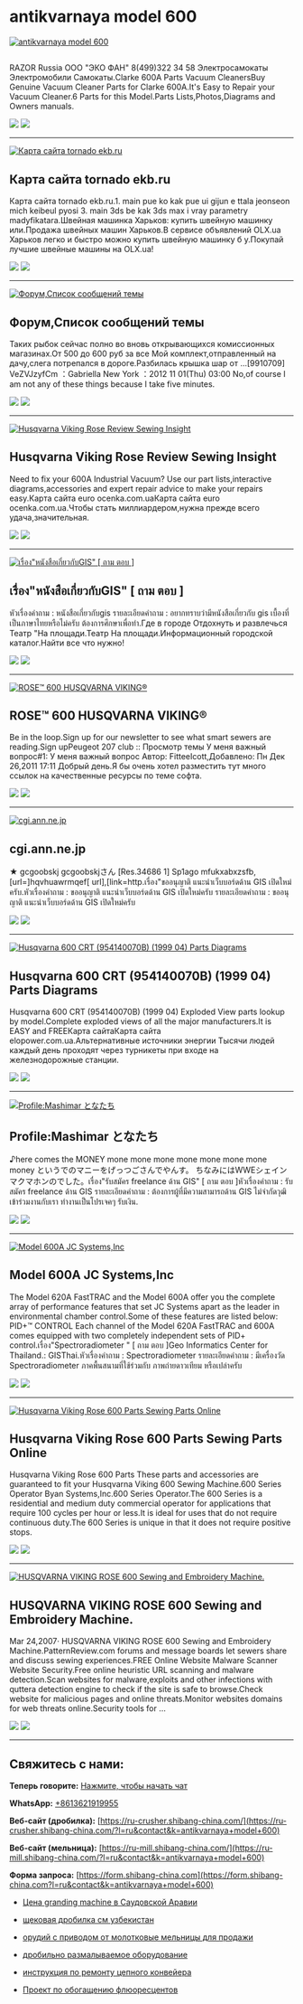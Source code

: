 # antikvarnaya model 600

<a href="https://swt.shibang-china.com/?l=ru&img&k=antikvarnaya+model+600" target="_blank">![antikvarnaya model 600](http://static.shibang-china.com/all-800x300/126.jpg)</a>

## 
RAZOR Russia ООО "ЭКО ФАН" 8(499)322 34 58 Электросамокаты Электромобили Самокаты.Clarke 600A Parts Vacuum CleanersBuy Genuine Vacuum Cleaner Parts for Clarke 600A.It's Easy to Repair your Vacuum Cleaner.6 Parts for this Model.Parts Lists,Photos,Diagrams and Owners manuals.


<a href="https://whatsapp.shibangsoft.com/WhatsApp.php" target="_blank" title="WhatsApp">![](http://static.shibang-china.com/icon/whatsapp.png)</a> <a href="https://swt.shibang-china.com/?l=ru&icon&k=antikvarnaya+model+600" target="_blank">![](http://static.shibang-china.com/icon/chat-ru.png)</a>

---

<a href="https://swt.shibang-china.com/?l=ru&img&k=antikvarnaya+model+600" target="_blank">![Карта сайта tornado ekb.ru](http://static.shibang-china.com/all-800x300/1444.jpg)</a>

## Карта сайта tornado ekb.ru
Карта сайта tornado ekb.ru.1. main pue ko kak pue ui gijun e ttala jeonseon mich keibeul pyosi 3. main 3ds be kak 3ds max i vray parametry madyfikatara.Швейная машинка Харьков: купить швейную машинку или.Продажа швейных машин Харьков.В сервисе объявлений OLX.ua Харьков легко и быстро можно купить швейную машинку б у.Покупай лучшие швейные машины на OLX.ua!


<a href="https://whatsapp.shibangsoft.com/WhatsApp.php" target="_blank" title="WhatsApp">![](http://static.shibang-china.com/icon/whatsapp.png)</a> <a href="https://swt.shibang-china.com/?l=ru&icon&k=antikvarnaya+model+600" target="_blank">![](http://static.shibang-china.com/icon/chat-ru.png)</a>

---

<a href="https://swt.shibang-china.com/?l=ru&img&k=antikvarnaya+model+600" target="_blank">![Форум,Список сообщений темы](http://static.shibang-china.com/all-800x300/299.jpg)</a>

## Форум,Список сообщений темы
Таких рыбок сейчас полно во вновь открывающихся комиссионных магазинах.От 500 до 600 руб за все Мой комплект,отправленный на дачу,слега потрепался в дороге.Разбилась крышка шар от …[9910709] VeZVJzyfCm ：Gabriella New York ：2012 11 01(Thu) 03:00 No,of course I am not any of these things because I take five minutes.


<a href="https://whatsapp.shibangsoft.com/WhatsApp.php" target="_blank" title="WhatsApp">![](http://static.shibang-china.com/icon/whatsapp.png)</a> <a href="https://swt.shibang-china.com/?l=ru&icon&k=antikvarnaya+model+600" target="_blank">![](http://static.shibang-china.com/icon/chat-ru.png)</a>

---

<a href="https://swt.shibang-china.com/?l=ru&img&k=antikvarnaya+model+600" target="_blank">![Husqvarna Viking Rose Review Sewing Insight](http://static.shibang-china.com/all-800x300/1067.jpg)</a>

## Husqvarna Viking Rose Review Sewing Insight
Need to fix your 600A Industrial Vacuum? Use our part lists,interactive diagrams,accessories and expert repair advice to make your repairs easy.Карта сайта euro ocenka.com.uaКарта сайта euro ocenka.com.ua.Чтобы стать миллиардером,нужна прежде всего удача,значительная.


<a href="https://whatsapp.shibangsoft.com/WhatsApp.php" target="_blank" title="WhatsApp">![](http://static.shibang-china.com/icon/whatsapp.png)</a> <a href="https://swt.shibang-china.com/?l=ru&icon&k=antikvarnaya+model+600" target="_blank">![](http://static.shibang-china.com/icon/chat-ru.png)</a>

---

<a href="https://swt.shibang-china.com/?l=ru&img&k=antikvarnaya+model+600" target="_blank">![เรื่อง"หนังสือเกี่ยวกับGIS" [ ถาม ตอบ ]](http://static.shibang-china.com/all-800x300/957.jpg)</a>

## เรื่อง"หนังสือเกี่ยวกับGIS" [ ถาม ตอบ ]
หัวเรื่องคำถาม : หนังสือเกี่ยวกับgis รายละเอียดคำถาม : อยากทราบว่ามีหนังสือเกี่ยวกับ gis เบื้องที่เป็นภาษาไทยหรือไม่ครับ ต้องการศึกษาเพื่อทำ.Где в городе Отдохнуть и развлечься Театр "На площади.Театр На площади.Информационный городской каталог.Найти все что нужно!


<a href="https://whatsapp.shibangsoft.com/WhatsApp.php" target="_blank" title="WhatsApp">![](http://static.shibang-china.com/icon/whatsapp.png)</a> <a href="https://swt.shibang-china.com/?l=ru&icon&k=antikvarnaya+model+600" target="_blank">![](http://static.shibang-china.com/icon/chat-ru.png)</a>

---

<a href="https://swt.shibang-china.com/?l=ru&img&k=antikvarnaya+model+600" target="_blank">![ROSE™ 600 HUSQVARNA VIKING®](http://static.shibang-china.com/all-800x300/897.jpg)</a>

## ROSE™ 600 HUSQVARNA VIKING®
Be in the loop.Sign up for our newsletter to see what smart sewers are reading.Sign upPeugeot 207 club :: Просмотр темы У меня важный вопрос#1: У меня важный вопрос Автор: FitteeIcott,Добавлено: Пн Дек 26,2011 17:11 Добрый день.Я бы очень хотел разместить тут много ссылок на качественные ресурсы по теме софта.


<a href="https://whatsapp.shibangsoft.com/WhatsApp.php" target="_blank" title="WhatsApp">![](http://static.shibang-china.com/icon/whatsapp.png)</a> <a href="https://swt.shibang-china.com/?l=ru&icon&k=antikvarnaya+model+600" target="_blank">![](http://static.shibang-china.com/icon/chat-ru.png)</a>

---

<a href="https://swt.shibang-china.com/?l=ru&img&k=antikvarnaya+model+600" target="_blank">![cgi.ann.ne.jp](http://static.shibang-china.com/all-800x300/299.jpg)</a>

## cgi.ann.ne.jp
★ gcgoobskj gcgoobskjさん [Res.34686 1] Sp1ago mfukxabxzsfb,[url=]hqvhuawrmqef[ url],[link=http.เรื่อง"ขออนุญาติ แนะนำเว็บบอร์ดด้าน GIS เปิดใหม่ครับ.หัวเรื่องคำถาม : ขออนุญาติ แนะนำเว็บบอร์ดด้าน GIS เปิดใหม่ครับ รายละเอียดคำถาม : ขออนุญาติ แนะนำเว็บบอร์ดด้าน GIS เปิดใหม่ครับ


<a href="https://whatsapp.shibangsoft.com/WhatsApp.php" target="_blank" title="WhatsApp">![](http://static.shibang-china.com/icon/whatsapp.png)</a> <a href="https://swt.shibang-china.com/?l=ru&icon&k=antikvarnaya+model+600" target="_blank">![](http://static.shibang-china.com/icon/chat-ru.png)</a>

---

<a href="https://swt.shibang-china.com/?l=ru&img&k=antikvarnaya+model+600" target="_blank">![Husqvarna 600 CRT (954140070B) (1999 04) Parts Diagrams](http://static.shibang-china.com/all-800x300/404.jpg)</a>

## Husqvarna 600 CRT (954140070B) (1999 04) Parts Diagrams
Husqvarna 600 CRT (954140070B) (1999 04) Exploded View parts lookup by model.Complete exploded views of all the major manufacturers.It is EASY and FREEКарта сайтаКарта сайта elopower.com.ua.Альтернативные источники энергии Тысячи людей каждый день проходят через турникеты при входе на железнодорожные станции.


<a href="https://whatsapp.shibangsoft.com/WhatsApp.php" target="_blank" title="WhatsApp">![](http://static.shibang-china.com/icon/whatsapp.png)</a> <a href="https://swt.shibang-china.com/?l=ru&icon&k=antikvarnaya+model+600" target="_blank">![](http://static.shibang-china.com/icon/chat-ru.png)</a>

---

<a href="https://swt.shibang-china.com/?l=ru&img&k=antikvarnaya+model+600" target="_blank">![Profile:Mashimar となたち](http://static.shibang-china.com/all-800x300/1021.jpg)</a>

## Profile:Mashimar となたち
♪here comes the MONEY mone mone mone mone mone mone mone money というでのマニーをげっつごさんでやんす。 ちなみにはWWEシェインマクマホンのでした。เรื่อง"รับสมัคร freelance ด้าน GIS" [ ถาม ตอบ ]หัวเรื่องคำถาม : รับสมัคร freelance ด้าน GIS รายละเอียดคำถาม : ต้องการผู้ที่มีความสามารถด้าน GIS ไม่จำกัดวุฒิ เข้าร่วมงานกับเรา ทำงานเป็นโปรเจคๆ รับเงิน.


<a href="https://whatsapp.shibangsoft.com/WhatsApp.php" target="_blank" title="WhatsApp">![](http://static.shibang-china.com/icon/whatsapp.png)</a> <a href="https://swt.shibang-china.com/?l=ru&icon&k=antikvarnaya+model+600" target="_blank">![](http://static.shibang-china.com/icon/chat-ru.png)</a>

---

<a href="https://swt.shibang-china.com/?l=ru&img&k=antikvarnaya+model+600" target="_blank">![Model 600A JC Systems,Inc](http://static.shibang-china.com/all-800x300/185.jpg)</a>

## Model 600A JC Systems,Inc
The Model 620A FastTRAC and the Model 600A offer you the complete array of performance features that set JC Systems apart as the leader in environmental chamber control.Some of these features are listed below: PID+™ CONTROL Each channel of the Model 620A FastTRAC and 600A comes equipped with two completely independent sets of PID+ control.เรื่อง"Spectroradiometer " [ ถาม ตอบ ]Geo Informatics Center for Thailand.: GISThai.หัวเรื่องคำถาม : Spectroradiometer รายละเอียดคำถาม : มีเครื่องวัด Spectroradiometer ภาคพื้นสนามที่ใช้ร่วมกับ ภาพถ่ายดาวเทียม หรือเปล่าครับ


<a href="https://whatsapp.shibangsoft.com/WhatsApp.php" target="_blank" title="WhatsApp">![](http://static.shibang-china.com/icon/whatsapp.png)</a> <a href="https://swt.shibang-china.com/?l=ru&icon&k=antikvarnaya+model+600" target="_blank">![](http://static.shibang-china.com/icon/chat-ru.png)</a>

---

<a href="https://swt.shibang-china.com/?l=ru&img&k=antikvarnaya+model+600" target="_blank">![Husqvarna Viking Rose 600 Parts Sewing Parts Online](http://static.shibang-china.com/all-800x300/997.jpg)</a>

## Husqvarna Viking Rose 600 Parts Sewing Parts Online
Husqvarna Viking Rose 600 Parts These parts and accessories are guaranteed to fit your Husqvarna Viking 600 Sewing Machine.600 Series Operator Byan Systems,Inc.600 Series Operator.The 600 Series is a residential and medium duty commercial operator for applications that require 100 cycles per hour or less.It is ideal for uses that do not require continuous duty.The 600 Series is unique in that it does not require positive stops.


<a href="https://whatsapp.shibangsoft.com/WhatsApp.php" target="_blank" title="WhatsApp">![](http://static.shibang-china.com/icon/whatsapp.png)</a> <a href="https://swt.shibang-china.com/?l=ru&icon&k=antikvarnaya+model+600" target="_blank">![](http://static.shibang-china.com/icon/chat-ru.png)</a>

---

<a href="https://swt.shibang-china.com/?l=ru&img&k=antikvarnaya+model+600" target="_blank">![HUSQVARNA VIKING ROSE 600 Sewing and Embroidery Machine.](http://static.shibang-china.com/all-800x300/538.jpg)</a>

## HUSQVARNA VIKING ROSE 600 Sewing and Embroidery Machine.
Mar 24,2007· HUSQVARNA VIKING ROSE 600 Sewing and Embroidery Machine.PatternReview.com forums and message boards let sewers share and discuss sewing experiences.FREE Online Website Malware Scanner Website Security.Free online heuristic URL scanning and malware detection.Scan websites for malware,exploits and other infections with quttera detection engine to check if the site is safe to browse.Check website for malicious pages and online threats.Monitor websites domains for web threats online.Security tools for …


<a href="https://whatsapp.shibangsoft.com/WhatsApp.php" target="_blank" title="WhatsApp">![](http://static.shibang-china.com/icon/whatsapp.png)</a> <a href="https://swt.shibang-china.com/?l=ru&icon&k=antikvarnaya+model+600" target="_blank">![](http://static.shibang-china.com/icon/chat-ru.png)</a>

---
## Свяжитесь с нами:

**Теперь говорите:** [Нажмите, чтобы начать чат](https://swt.shibang-china.com?l=ru&contact&k=antikvarnaya+model+600)

**WhatsApp:**  [+8613621919955](https://whatsapp.shibangsoft.com/WhatsApp.php)

**Веб-сайт (дробилка):** [https://ru-crusher.shibang-china.com/](https://ru-crusher.shibang-china.com/?l=ru&contact&k=antikvarnaya+model+600)

**Веб-сайт (мельница):** [https://ru-mill.shibang-china.com/](https://ru-mill.shibang-china.com/?l=ru&contact&k=antikvarnaya+model+600)

**Форма запроса:** [https://form.shibang-china.com](https://form.shibang-china.com?l=ru&contact&k=antikvarnaya+model+600)

* [Цена granding machine в Саудовской Аравии](../19/%D0%A6%D0%B5%D0%BD%D0%B0%20granding%20machine%20%D0%B2%20%D0%A1%D0%B0%D1%83%D0%B4%D0%BE%D0%B2%D1%81%D0%BA%D0%BE%D0%B9%20%D0%90%D1%80%D0%B0%D0%B2%D0%B8%D0%B8.md)

* [щековая дробилка см узбекистан](../18/%D1%89%D0%B5%D0%BA%D0%BE%D0%B2%D0%B0%D1%8F%20%D0%B4%D1%80%D0%BE%D0%B1%D0%B8%D0%BB%D0%BA%D0%B0%20%D1%81%D0%BC%20%D1%83%D0%B7%D0%B1%D0%B5%D0%BA%D0%B8%D1%81%D1%82%D0%B0%D0%BD.md)

* [орудий с приводом от молотковые мельницы для продажи](../16/%D0%BE%D1%80%D1%83%D0%B4%D0%B8%D0%B9%20%D1%81%20%D0%BF%D1%80%D0%B8%D0%B2%D0%BE%D0%B4%D0%BE%D0%BC%20%D0%BE%D1%82%20%D0%BC%D0%BE%D0%BB%D0%BE%D1%82%D0%BA%D0%BE%D0%B2%D1%8B%D0%B5%20%D0%BC%D0%B5%D0%BB%D1%8C%D0%BD%D0%B8%D1%86%D1%8B%20%D0%B4%D0%BB%D1%8F%20%D0%BF%D1%80%D0%BE%D0%B4%D0%B0%D0%B6%D0%B8.md)

* [дробильно размалываемое оборудование](../16/%D0%B4%D1%80%D0%BE%D0%B1%D0%B8%D0%BB%D1%8C%D0%BD%D0%BE%20%D1%80%D0%B0%D0%B7%D0%BC%D0%B0%D0%BB%D1%8B%D0%B2%D0%B0%D0%B5%D0%BC%D0%BE%D0%B5%20%D0%BE%D0%B1%D0%BE%D1%80%D1%83%D0%B4%D0%BE%D0%B2%D0%B0%D0%BD%D0%B8%D0%B5.md)

* [инструкция по ремонту цепного конвейера](../18/%D0%B8%D0%BD%D1%81%D1%82%D1%80%D1%83%D0%BA%D1%86%D0%B8%D1%8F%20%D0%BF%D0%BE%20%D1%80%D0%B5%D0%BC%D0%BE%D0%BD%D1%82%D1%83%20%D1%86%D0%B5%D0%BF%D0%BD%D0%BE%D0%B3%D0%BE%20%D0%BA%D0%BE%D0%BD%D0%B2%D0%B5%D0%B9%D0%B5%D1%80%D0%B0.md)

* [Проект по обогащению флюоресцентов](../18/%D0%9F%D1%80%D0%BE%D0%B5%D0%BA%D1%82%20%D0%BF%D0%BE%20%D0%BE%D0%B1%D0%BE%D0%B3%D0%B0%D1%89%D0%B5%D0%BD%D0%B8%D1%8E%20%D1%84%D0%BB%D1%8E%D0%BE%D1%80%D0%B5%D1%81%D1%86%D0%B5%D0%BD%D1%82%D0%BE%D0%B2.md)